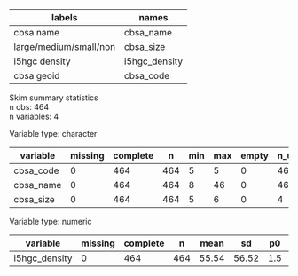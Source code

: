 

|         labels         |     names     |
|------------------------|---------------|
|       cbsa name        |   cbsa_name   |
| large/medium/small/non |   cbsa_size   |
|     i5hgc density      | i5hgc_density |
|       cbsa geoid       |   cbsa_code   |

Skim summary statistics  
 n obs: 464    
 n variables: 4    

Variable type: character

| variable  | missing | complete |  n  | min | max | empty | n_unique |
|-----------|---------|----------|-----|-----|-----|-------|----------|
| cbsa_code |    0    |   464    | 464 |  5  |  5  |   0   |   464    |
| cbsa_name |    0    |   464    | 464 |  8  | 46  |   0   |   464    |
| cbsa_size |    0    |   464    | 464 |  5  |  6  |   0   |    4     |

Variable type: numeric

|   variable    | missing | complete |  n  | mean  |  sd   | p0  | p25  |  p50  |  p75  | p100  |
|---------------|---------|----------|-----|-------|-------|-----|------|-------|-------|-------|
| i5hgc_density |    0    |   464    | 464 | 55.54 | 56.52 | 1.5 | 19.6 | 38.15 | 71.55 | 417.1 |
